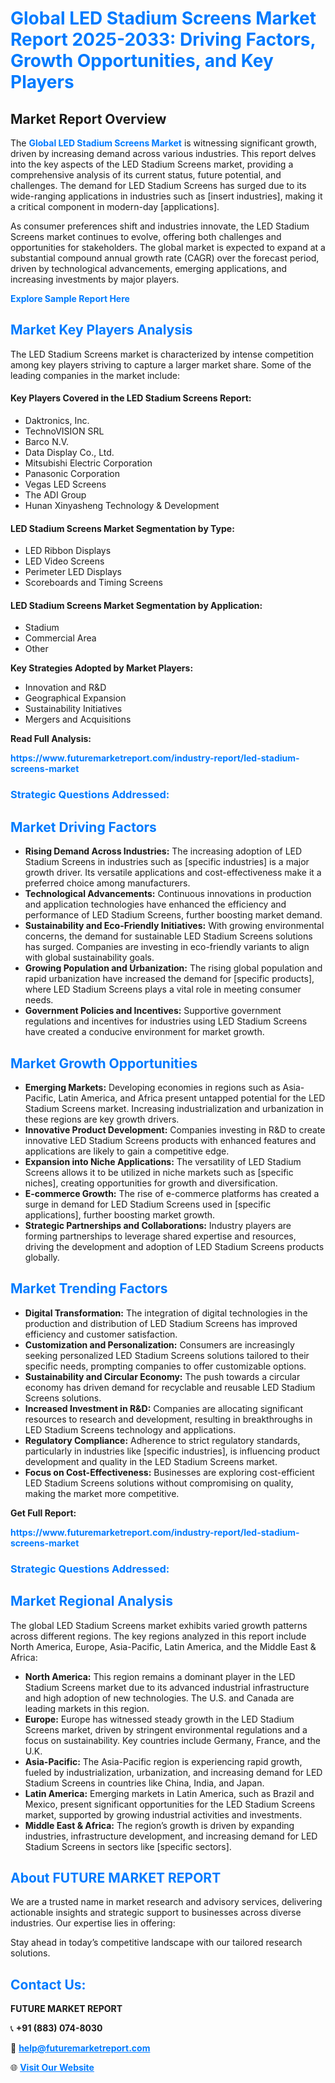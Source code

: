 <h1 style="color: #007BFF;">Global LED Stadium Screens Market Report 2025-2033: Driving Factors, Growth Opportunities, and Key Players</h1>

<section id="overview">
<h2>Market Report Overview</h2>
<p>The <a href="https://www.futuremarketreport.com/industry-report/led-stadium-screens-market" style="color: #007BFF; text-decoration: none;"><strong>Global LED Stadium Screens Market</strong></a> is witnessing significant growth, driven by increasing demand across various industries. This report delves into the key aspects of the LED Stadium Screens market, providing a comprehensive analysis of its current status, future potential, and challenges. The demand for LED Stadium Screens has surged due to its wide-ranging applications in industries such as [insert industries], making it a critical component in modern-day [applications].</p>
<p>As consumer preferences shift and industries innovate, the LED Stadium Screens market continues to evolve, offering both challenges and opportunities for stakeholders. The global market is expected to expand at a substantial compound annual growth rate (CAGR) over the forecast period, driven by technological advancements, emerging applications, and increasing investments by major players.</p>
</section>

<section id="overview">
<p><a href="https://www.futuremarketreport.com/request-sample/reportId=82401" style="color: #007BFF; text-decoration: none;"><strong>Explore Sample Report Here</strong></a></p>
</section>

<section id="key-players">
<h2 style="color: #007BFF;">Market Key Players Analysis</h2>
<p>The LED Stadium Screens market is characterized by intense competition among key players striving to capture a larger market share. Some of the leading companies in the market include:</p>
<h4>Key Players Covered in the LED Stadium Screens Report:</h4>
<ul><li>Daktronics, Inc.</li><li>TechnoVISION SRL</li><li>Barco N.V.</li><li>Data Display Co., Ltd.</li><li>Mitsubishi Electric Corporation</li><li>Panasonic Corporation</li><li>Vegas LED Screens</li><li>The ADI Group</li><li>Hunan Xinyasheng Technology &amp; Development</li></ul>
<h4>LED Stadium Screens Market Segmentation by Type:</h4>
<ul><li>LED Ribbon Displays</li><li>LED Video Screens</li><li>Perimeter LED Displays</li><li>Scoreboards and Timing Screens</li></ul>

<h4>LED Stadium Screens Market Segmentation by Application:</h4>
<ul><li>Stadium</li><li>Commercial Area</li><li>Other</li></ul>
<p><strong>Key Strategies Adopted by Market Players:</strong></p>
<ul>
<li>Innovation and R&D</li>
<li>Geographical Expansion</li>
<li>Sustainability Initiatives</li>
<li>Mergers and Acquisitions</li>
</ul>
</section>

<section>
<p><strong>Read Full Analysis: </strong></p><a href="https://www.futuremarketreport.com/industry-report/led-stadium-screens-market" style="color: #007BFF; text-decoration: none;"><strong>https://www.futuremarketreport.com/industry-report/led-stadium-screens-market</strong></a>
<h3 style="color: #007BFF;">Strategic Questions Addressed:</h3>
</section>

<section id="driving-factors">
<h2 style="color: #007BFF;">Market Driving Factors</h2>
<ul>
<li><strong>Rising Demand Across Industries:</strong> The increasing adoption of LED Stadium Screens in industries such as [specific industries] is a major growth driver. Its versatile applications and cost-effectiveness make it a preferred choice among manufacturers.</li>
<li><strong>Technological Advancements:</strong> Continuous innovations in production and application technologies have enhanced the efficiency and performance of LED Stadium Screens, further boosting market demand.</li>
<li><strong>Sustainability and Eco-Friendly Initiatives:</strong> With growing environmental concerns, the demand for sustainable LED Stadium Screens solutions has surged. Companies are investing in eco-friendly variants to align with global sustainability goals.</li>
<li><strong>Growing Population and Urbanization:</strong> The rising global population and rapid urbanization have increased the demand for [specific products], where LED Stadium Screens plays a vital role in meeting consumer needs.</li>
<li><strong>Government Policies and Incentives:</strong> Supportive government regulations and incentives for industries using LED Stadium Screens have created a conducive environment for market growth.</li>
</ul>
</section>

<section id="growth-opportunities">
<h2 style="color: #007BFF;">Market Growth Opportunities</h2>
<ul>
<li><strong>Emerging Markets:</strong> Developing economies in regions such as Asia-Pacific, Latin America, and Africa present untapped potential for the LED Stadium Screens market. Increasing industrialization and urbanization in these regions are key growth drivers.</li>
<li><strong>Innovative Product Development:</strong> Companies investing in R&D to create innovative LED Stadium Screens products with enhanced features and applications are likely to gain a competitive edge.</li>
<li><strong>Expansion into Niche Applications:</strong> The versatility of LED Stadium Screens allows it to be utilized in niche markets such as [specific niches], creating opportunities for growth and diversification.</li>
<li><strong>E-commerce Growth:</strong> The rise of e-commerce platforms has created a surge in demand for LED Stadium Screens used in [specific applications], further boosting market growth.</li>
<li><strong>Strategic Partnerships and Collaborations:</strong> Industry players are forming partnerships to leverage shared expertise and resources, driving the development and adoption of LED Stadium Screens products globally.</li>
</ul>
</section>

<section id="trending-factors">
<h2 style="color: #007BFF;">Market Trending Factors</h2>
<ul>
<li><strong>Digital Transformation:</strong> The integration of digital technologies in the production and distribution of LED Stadium Screens has improved efficiency and customer satisfaction.</li>
<li><strong>Customization and Personalization:</strong> Consumers are increasingly seeking personalized LED Stadium Screens solutions tailored to their specific needs, prompting companies to offer customizable options.</li>
<li><strong>Sustainability and Circular Economy:</strong> The push towards a circular economy has driven demand for recyclable and reusable LED Stadium Screens solutions.</li>
<li><strong>Increased Investment in R&D:</strong> Companies are allocating significant resources to research and development, resulting in breakthroughs in LED Stadium Screens technology and applications.</li>
<li><strong>Regulatory Compliance:</strong> Adherence to strict regulatory standards, particularly in industries like [specific industries], is influencing product development and quality in the LED Stadium Screens market.</li>
<li><strong>Focus on Cost-Effectiveness:</strong> Businesses are exploring cost-efficient LED Stadium Screens solutions without compromising on quality, making the market more competitive.</li>
</ul>
</section>

<section>
<p><strong>Get Full Report: </strong></p><a href="https://www.futuremarketreport.com/industry-report/led-stadium-screens-market" style="color: #007BFF; text-decoration: none;"><strong>https://www.futuremarketreport.com/industry-report/led-stadium-screens-market</strong></a>
<h3 style="color: #007BFF;">Strategic Questions Addressed:</h3>
</section>


<section id="regional-analysis">
<h2 style="color: #007BFF;">Market Regional Analysis</h2>
<p>The global LED Stadium Screens market exhibits varied growth patterns across different regions. The key regions analyzed in this report include North America, Europe, Asia-Pacific, Latin America, and the Middle East & Africa:</p>
<ul>
<li><strong>North America:</strong> This region remains a dominant player in the LED Stadium Screens market due to its advanced industrial infrastructure and high adoption of new technologies. The U.S. and Canada are leading markets in this region.</li>
<li><strong>Europe:</strong> Europe has witnessed steady growth in the LED Stadium Screens market, driven by stringent environmental regulations and a focus on sustainability. Key countries include Germany, France, and the U.K.</li>
<li><strong>Asia-Pacific:</strong> The Asia-Pacific region is experiencing rapid growth, fueled by industrialization, urbanization, and increasing demand for LED Stadium Screens in countries like China, India, and Japan.</li>
<li><strong>Latin America:</strong> Emerging markets in Latin America, such as Brazil and Mexico, present significant opportunities for the LED Stadium Screens market, supported by growing industrial activities and investments.</li>
<li><strong>Middle East & Africa:</strong> The region’s growth is driven by expanding industries, infrastructure development, and increasing demand for LED Stadium Screens in sectors like [specific sectors].</li>
</ul>
</section>

<footer>
<h2 style="color: #007BFF;">About FUTURE MARKET REPORT</h2>
<p>We are a trusted name in market research and advisory services, delivering actionable insights and strategic support to businesses across diverse industries. Our expertise lies in offering:</p>

<p>Stay ahead in today’s competitive landscape with our tailored research solutions.</p>

<h2 style="color: #007BFF;">Contact Us:</h2>
<p><strong>FUTURE MARKET REPORT</strong></p>
<p>📞 <strong>+91 (883) 074-8030</strong></p>
<p>📧 <strong><a href="mailto:help@futuremarketreport.com" style="color: #007BFF;">help@futuremarketreport.com</a></strong></p>
<p>🌐 <strong><a href="https://www.futuremarketreport.com/" style="color: #007BFF;">Visit Our Website</a></strong></p>
</footer>